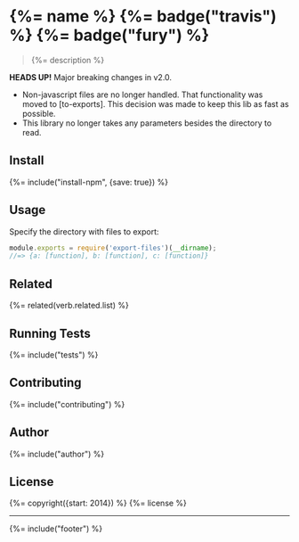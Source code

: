 # {%= name %} {%= badge("travis") %} {%= badge("fury") %}

> {%= description %}

**HEADS UP!** Major breaking changes in v2.0. 

- Non-javascript files are no longer handled. That functionality was moved to [to-exports]. This decision was made to keep this lib as fast as possible.
- This library no longer takes any parameters besides the directory to read.

## Install

{%= include("install-npm", {save: true}) %}

## Usage

Specify the directory with files to export:

```js
module.exports = require('export-files')(__dirname);
//=> {a: [function], b: [function], c: [function]}
```

## Related
{%= related(verb.related.list) %}

## Running Tests
{%= include("tests") %}

## Contributing
{%= include("contributing") %}

## Author
{%= include("author") %}

## License
{%= copyright({start: 2014}) %}
{%= license %}

***

{%= include("footer") %}
